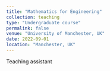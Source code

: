 ```yaml
---
title: "Mathematics for Engineering"
collection: teaching
type: "Undergraduate course"
permalink: false
venue: "University of Manchester, UK"
date: 2022-09-01
location: "Manchester, UK"
---
```


Teaching assistant
